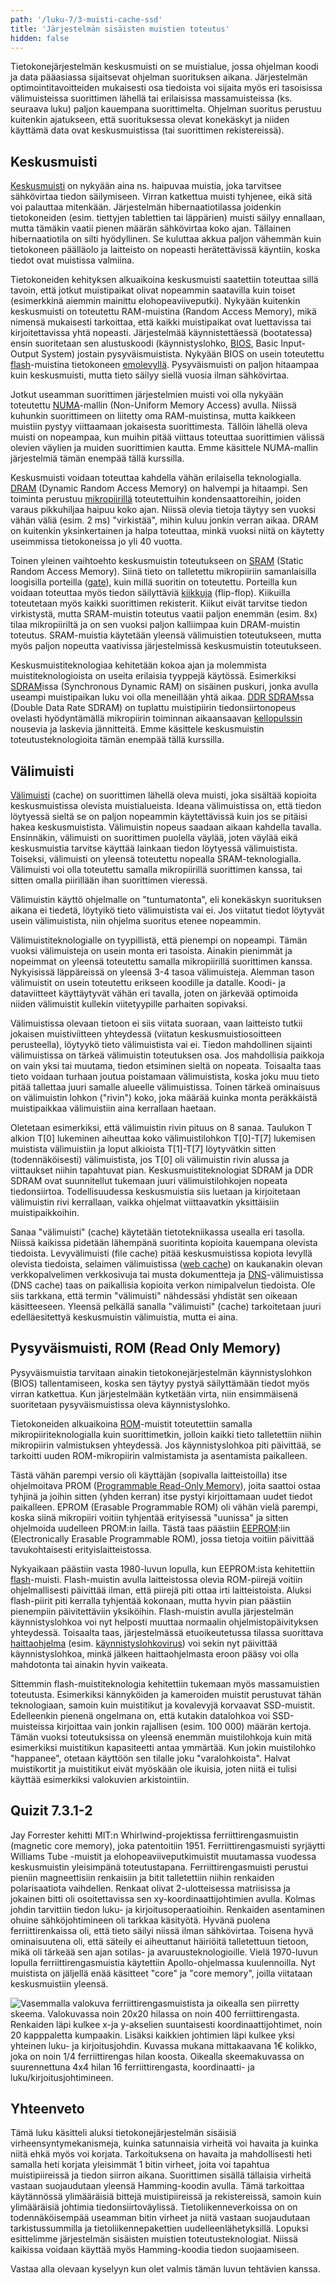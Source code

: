 ```yaml
---
path: '/luku-7/3-muisti-cache-ssd'
title: 'Järjestelmän sisäisten muistien toteutus'
hidden: false
---
```


<div>
<lead>Tietokonejärjestelmän keskusmuisti on se muistialue, jossa ohjelman koodi ja data pääasiassa sijaitsevat ohjelman suorituksen aikana. Järjestelmän optimointitavoitteiden mukaisesti osa tiedoista voi sijaita myös eri tasoisissa välimuisteissa suorittimen lähellä tai erilaisissa massamuisteissa (ks. seuraava luku) paljon kauempana suorittimelta. Ohjelman suoritus perustuu kuitenkin ajatukseen, että suorituksessa olevat konekäskyt ja niiden käyttämä data ovat keskusmuistissa (tai suorittimen rekistereissä). 
</lead>
</div>

## Keskusmuisti
[Keskusmuisti](https://fi.wikipedia.org/wiki/Keskusmuisti) on nykyään aina ns. haipuvaa muistia, joka tarvitsee sähkövirtaa tiedon säilymiseen. Virran katkettua muisti tyhjenee, eikä sitä voi palauttaa mitenkään. Järjestelmän hibernaatiotilassa joidenkin tietokoneiden (esim. tiettyjen tablettien tai läppärien) muisti säilyy ennallaan, mutta tämäkin vaatii pienen määrän sähkövirtaa koko ajan. Tällainen hibernaatiotila on silti hyödyllinen. Se kuluttaa akkua paljon vähemmän kuin tietokoneen päälläolo ja laitteisto on nopeasti herätettävissä käyntiin, koska tiedot ovat muistissa valmiina.

Tietokoneiden kehityksen alkuaikoina keskusmuisti saatettiin toteuttaa sillä tavoin, että jotkut muistipaikat olivat nopeammin saatavilla kuin toiset (esimerkkinä aiemmin mainittu elohopeaviiveputki). Nykyään kuitenkin keskusmuisti on toteutettu RAM-muistina (Random Access Memory), mikä nimensä mukaisesti tarkoittaa, että kaikki muistipaikat ovat luettavissa tai kirjoitettavissa yhtä nopeasti. Järjestelmää käynnistettäessä (bootatessa) ensin suoritetaan sen alustuskoodi (käynnistyslohko, [BIOS](https://fi.wikipedia.org/wiki/BIOS), Basic Input-Output System) jostain pysyväismuistista. Nykyään BIOS on usein toteutettu [flash](https://fi.wikipedia.org/wiki/Flash-muisti)-muistina tietokoneen [emolevyllä](https://fi.wikipedia.org/wiki/Emolevy). Pysyväismuisti on paljon hitaampaa kuin keskusmuisti, mutta tieto säilyy siellä vuosia ilman sähkövirtaa.

Jotkut useamman suorittimen järjestelmien muisti voi olla nykyään toteutettu [NUMA](https://en.wikipedia.org/wiki/Non-uniform_memory_access)-mallin (Non-Uniform Memory Access) avulla. Niissä kuhunkin suorittimeen on liitetty oma RAM-muistinsa, mutta kaikkeen muistiin pystyy viittaamaan jokaisesta suorittimesta. Tällöin lähellä oleva muisti on nopeampaa, kun muihin pitää viittaus toteuttaa suorittimien välissä olevien väylien ja muiden suorittimien kautta. Emme käsittele NUMA-mallin järjestelmiä tämän enempää tällä kurssilla.

Keskusmuisti voidaan toteuttaa kahdella vähän erilaisella teknologialla. [DRAM](https://fi.wikipedia.org/wiki/DRAM) (Dynamic Random Access Memory) on halvempi ja hitaampi. Sen toiminta perustuu [mikropiirillä](https://fi.wikipedia.org/wiki/Mikropiiri) toteutettuihin kondensaattoreihin, joiden varaus pikkuhiljaa haipuu koko ajan. Niissä olevia tietoja täytyy sen vuoksi vähän väliä (esim. 2 ms) "virkistää", mihin kuluu jonkin verran aikaa. DRAM on kuitenkin yksinkertainen ja halpa toteuttaa, minkä vuoksi niitä on käytetty useimmissa tietokoneissa jo yli 40 vuotta.

Toinen yleinen vaihtoehto keskusmuistin toteutukseen on [SRAM](https://fi.wikipedia.org/wiki/SRAM) (Static Random Access Memory). Siinä tieto on talletettu mikropiiriin samanlaisilla loogisilla porteilla ([gate](https://en.wikipedia.org/wiki/Logic_gate)), kuin millä suoritin on toteutettu. Porteilla kun voidaan toteuttaa myös tiedon säilyttäviä [kiikkuja](https://fi.wikipedia.org/wiki/Kiikku_(digitaalitekniikka)) (flip-flop). Kiikuilla toteutetaan myös kaikki suorittimen rekisterit. Kiikut eivät tarvitse tiedon virkistystä, mutta SRAM-muistin toteutus vaatii paljon enemmän (esim. 8x) tilaa mikropiiriltä ja on sen vuoksi paljon kalliimpaa kuin DRAM-muistin toteutus. SRAM-muistia käytetään yleensä välimuistien toteutukseen, mutta myös paljon nopeutta vaativissa järjestelmissä keskusmuistin toteutukseen.

Keskusmuistiteknologiaa kehitetään kokoa ajan ja molemmista muistiteknologioista on useita erilaisia tyyppejä käytössä. Esimerkiksi [SDRAM](https://fi.wikipedia.org/wiki/SDRAM)issa (Synchronous Dynamic RAM) on sisäinen puskuri, jonka avulla useampi muistipaikan luku voi olla meneillään yhtä aikaa. [DDR SDRAM](https://fi.wikipedia.org/wiki/SDRAM)ssa (Double Data Rate SDRAM) on tuplattu muistipiirin tiedonsiirtonopeus ovelasti hyödyntämällä mikropiirin toiminnan aikaansaavan [kellopulssin](https://en.wikipedia.org/wiki/Clock_cycle) nousevia ja laskevia jännitteitä. Emme käsittele keskusmuistin toteutusteknologioita tämän enempää tällä kurssilla.

## Välimuisti
[Välimuisti](https://fi.wikipedia.org/wiki/V%C3%A4limuisti) (cache) on suorittimen lähellä oleva muisti, joka sisältää kopioita keskusmuistissa olevista muistialueista. Ideana välimuistissa on, että tiedon löytyessä sieltä se on paljon nopeammin käytettävissä kuin jos se pitäisi hakea keskusmuistista. Välimuistin nopeus saadaan aikaan kahdella tavalla. Ensinnäkin, välimuisti on suorittimen puolella väylää, joten väylää eikä keskusmuistia tarvitse käyttää lainkaan tiedon löytyessä välimuistista. Toiseksi, välimuisti on yleensä toteutettu nopealla SRAM-teknologialla. Välimuisti voi olla toteutettu samalla mikropiirillä suorittimen kanssa, tai sitten omalla piirillään ihan suorittimen vieressä.

Välimuistin käyttö ohjelmalle on "tuntumatonta", eli konekäskyn suorituksen aikana ei tiedetä, löytyikö tieto välimuistista vai ei. Jos viitatut tiedot löytyvät usein välimuistista, niin ohjelma suoritus etenee nopeammin.

Välimuistiteknologialle on tyypillistä, että pienempi on nopeampi. Tämän vuoksi välimuisteja on usein monta eri tasoista. Ainakin pienimmät ja nopeimmat on yleensä toteutettu samalla mikropiirillä suorittimen kanssa. Nykyisissä läppäreissä on yleensä 3-4 tasoa välimuisteja. Alemman tason välimuistit on usein toteutettu erikseen koodille ja datalle. Koodi- ja dataviitteet käyttäytyvät vähän eri tavalla, joten on järkevää optimoida niiden välimuistit kullekin viitetyypille parhaiten sopivaksi.

Välimuistissa olevaan tietoon ei siis viitata suoraan, vaan laitteisto tutkii jokaisen muistiviitteen yhteydessä (viitatun keskusmuistiosoitteen perusteella), löytyykö tieto välimuistista vai ei. Tiedon mahdollinen sijainti välimuistissa on tärkeä välimuistin toteutuksen osa. Jos mahdollisia paikkoja on vain yksi tai muutama, tiedon etsiminen sieltä on nopeata. Toisaalta taas tieto voidaan turhaan joutua poistamaan välimuistista, koska joku muu tieto pitää tallettaa juuri samalle alueelle välimuistissa. Toinen tärkeä ominaisuus on välimuistin lohkon ("rivin") koko, joka määrää kuinka monta peräkkäistä muistipaikkaa välimuistiin aina kerrallaan haetaan.

Oletetaan esimerkiksi, että välimuistin rivin pituus on 8 sanaa. Taulukon T alkion T[0] lukeminen aiheuttaa koko välimuistilohkon T[0]-T[7] lukemisen muistista välimuistiin ja loput alkioista T[1]-T[7] löytyvätkin sitten (todennäköisesti) välimuistista, jos T[0] oli välimuistin rivin alussa ja viittaukset niihin tapahtuvat pian. Keskusmuistiteknologiat SDRAM ja DDR SDRAM ovat suunnitellut tukemaan juuri välimuistilohkojen nopeata tiedonsiirtoa. Todellisuudessa keskusmuistia siis luetaan ja kirjoitetaan välimuistin rivi kerrallaan, vaikka ohjelmat viittaavatkin yksittäisiin muistipaikkoihin.

Sanaa "välimuisti" (cache) käytetään tietotekniikassa usealla eri tasolla. Niissä kaikissa pidetään lähempänä suoritinta kopioita kauempana olevista tiedoista. Levyvälimuisti (file cache) pitää keskusmuistissa kopiota levyllä olevista tiedoista, selaimen välimuistissa ([web cache](https://en.wikipedia.org/wiki/Browser_cache)) on kaukanakin olevan verkkopalvelimen verkkosivuja tai musta dokumentteja ja [DNS](https://fi.wikipedia.org/wiki/DNS)-välimuistissa (DNS cache) taas on paikallisia kopioita verkon nimipalvelun tiedoista. Ole siis tarkkana, että termin "välimuisti" nähdessäsi yhdistät sen oikeaan käsitteeseen. Yleensä pelkällä sanalla "välimuisti" (cache) tarkoitetaan juuri edelläesitettyä keskusmuistin välimuistia, mutta ei aina.

## Pysyväismuisti, ROM (Read Only Memory)
Pysyväismuistia tarvitaan ainakin tietokonejärjestelmän käynnistyslohkon (BIOS) tallentamiseen, koska sen täytyy pystyä säilyttämään tiedot myös virran katkettua. Kun järjestelmään kytketään virta, niin ensimmäisenä suoritetaan pysyväismuistissa oleva käynnistyslohko.

Tietokoneiden alkuaikoina [ROM](https://en.wikipedia.org/wiki/Read-only_memory)-muistit toteutettiin samalla mikropiiriteknologialla kuin suorittimetkin, jolloin kaikki tieto talletettiin niihin mikropiirin valmistuksen yhteydessä. Jos käynnistyslohkoa piti päivittää, se tarkoitti uuden ROM-mikropiirin valmistamista ja asentamista paikalleen.

Tästä vähän parempi versio oli käyttäjän (sopivalla laitteistoilla) itse ohjelmoitava PROM ([Programmable Read-Only Memory](https://en.wikipedia.org/wiki/Programmable_read-only_memory)), joita saattoi ostaa tyhjinä ja joihin sitten (yhden kerran) itse pystyi kirjoittamaan uudet tiedot paikalleen. EPROM (Erasable Programmable ROM) oli vähän vielä parempi, koska siinä mikropiiri voitiin tyhjentää erityisessä "uunissa" ja sitten ohjelmoida uudelleen PROM:in lailla. Tästä taas päästiin [EEPROM](https://en.wikipedia.org/wiki/EEPROM):iin (Electronically Erasable Programmable ROM), jossa tietoja voitiin päivittää tavukohtaisesti erityislaitteistossa.

Nykyaikaan päästiin vasta 1980-luvun lopulla, kun EEPROM:ista kehitettiin [flash](https://fi.wikipedia.org/wiki/Flash-muisti)-muisti. Flash-muistin avulla laitteistossa olevia ROM-piirejä voitiin ohjelmallisesti päivittää ilman, että piirejä piti ottaa irti laitteistoista. Aluksi flash-piirit piti kerralla tyhjentää kokonaan, mutta hyvin pian päästiin pienempiin päivitettäviin yksiköihin. Flash-muistin avulla järjestelmän käynnistyslohkoa voi nyt helposti muuttaa normaalin ohjelmistopäivityksen yhteydessä. Toisaalta taas, järjestelmässä etuoikeutetussa tilassa suorittava [haittaohjelma](https://fi.wikipedia.org/wiki/Haittaohjelma) (esim. [käynnistyslohkovirus](https://fi.wikipedia.org/wiki/Tietokonevirus)) voi sekin nyt päivittää käynnistyslohkoa, minkä jälkeen haittaohjelmasta eroon pääsy voi olla mahdotonta tai ainakin hyvin vaikeata.

Sittemmin flash-muistiteknologia kehitettiin tukemaan myös massamuistien toteutusta. Esimerkiksi kännyköiden ja kameroiden muistit perustuvat tähän teknologiaan, samoin kuin muistitikut ja kovalevyjä korvaavat SSD-muistit. Edelleenkin pienenä ongelmana on, että kutakin datalohkoa voi SSD-muisteissa kirjoittaa vain jonkin rajallisen (esim. 100&nbsp;000) määrän kertoja. Tämän vuoksi toteutuksissa on yleensä enemmän muistilohkoja kuin mitä esimerkiksi muistitikun kapasiteetti antaa ymmärtää. Kun jokin muistilohko "happanee", otetaan käyttöön sen tilalle joku "varalohkoista". Halvat muistikortit ja muistitikut eivät myöskään ole ikuisia, joten niitä ei tulisi käyttää esimerkiksi valokuvien arkistointiin.

## Quizit 7.3.1-2 
<!-- Quiz 7.3.1-2 -->
<div><quiz id="a611e851-843f-413e-8a50-db874b191da8"></quiz></div>
<div><quiz id="a5618ecd-83b2-4a53-8a90-da9e2d133e53"></quiz></div>

<text-box variant="example" name="Historiaa:  Ferriittirengasmuisti">

Jay Forrester kehitti MIT:n Whirlwind-projektissa ferriittirengasmuistin (magnetic core memory), joka patentoitiin 1951. Ferriittirengasmuisti syrjäytti Williams Tube -muistit ja elohopeaviiveputkimuistit muutamassa vuodessa keskusmuistin yleisimpänä toteutustapana. Ferriittirengasmuisti perustui pieniin magneettisiin renkaisiin ja bitit talletettiin niihin renkaiden polarisaatiota vaihdellen. Renkaat olivat 2-ulotteisessa matriisissa ja jokainen bitti oli osoitettavissa sen xy-koordinaattijohtimien avulla. Kolmas johdin tarvittiin tiedon luku- ja kirjoitusoperaatioihin. Renkaiden asentaminen ohuine sähköjohtimineen oli tarkkaa käsityötä. Hyvänä puolena ferriittirenkaissa oli, että tieto säilyi niissä ilman sähkövirtaa. Toisena hyvä ominaisuutena oli, että säteily ei aiheuttanut häiriöitä talletettuun tietoon, mikä oli tärkeää sen ajan sotilas- ja avaruusteknologioille. Vielä 1970-luvun lopulla ferriittirengasmuistia käytettiin Apollo-ohjelmassa kuulennoilla. Nyt muistista on jäljellä enää käsitteet "core" ja "core memory", joilla viitataan keskusmuistiin yleensä.

<!-- kuva: ch-7-5-ferriitti    -->

![Vasemmalla valokuva ferriittirengasmuistista ja oikealla sen piirretty skeema. Valokuvassa noin 20x20 hilassa on noin 400 ferriittirengasta. Renkaiden läpi kulkee x-ja y-akselien suuntaisesti koordinaattijohtimet, noin 20 kapppaletta kumpaakin. Lisäksi kaikkien johtimien läpi kulkee yksi yhteinen luku- ja kirjoitusjohdin. Kuvassa mukana mittakaavana 1€ kolikko, joka on noin 1/4 ferriittirengas hilan koosta. Oikealla skeemakuvassa on suurennettuna 4x4 hilan 16 ferriittirengasta, koordinaatti- ja luku/kirjoitusjohtimineen. ](./ch-7-5-ferriitti.svg)
<div>
<illustrations motive="ch-7-5-ferriitti"></illustrations>
</div>

</text-box>

## Yhteenveto
Tämä luku käsitteli aluksi tietokonejärjestelmän sisäisiä virheensyntymekanismeja, kuinka satunnaisia virheitä voi havaita ja kuinka niitä ehkä myös voi korjata. Tarkoituksena on havaita ja mahdollisesti heti samalla heti korjata yleisimmät 1 bitin virheet, joita voi tapahtua muistipiireissä ja tiedon siirron aikana. Suorittimen sisällä tällaisia virheitä vastaan suojaudutaan yleensä Hamming-koodin avulla. Tämä tarkoittaa käytännössä ylimääräisiä bittejä muistipiireissä ja rekistereissä, samoin kuin ylimääräisiä johtimia tiedonsiirtoväylissä. Tietoliikenneverkoissa on on todennäköisempää useamman bitin virheet ja niitä vastaan suojaudutaan tarkistussummilla ja tietoliikennepakettien uudelleenlähetyksillä. Lopuksi esittelimme järjestelmän sisäisten muistien toteutusteknologiat. Niissä kaikissa voidaan käyttää myös Hamming-koodia tiedon suojaamiseen.

Vastaa alla olevaan kyselyyn kun olet valmis tämän luvun tehtävien kanssa.

<div><quiz id="a820d25a-85e2-4acc-b4c1-de3fd2b91a72"></quiz></div>
